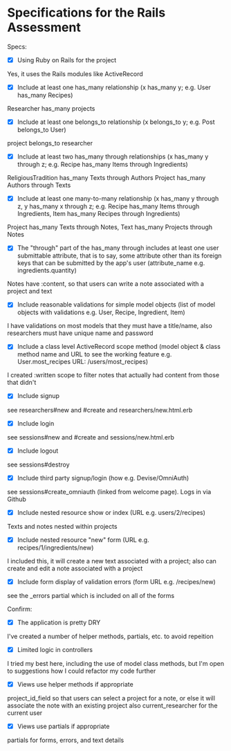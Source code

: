 # Specifications for the Rails Assessment

Specs:
- [x] Using Ruby on Rails for the project

Yes, it uses the Rails modules like ActiveRecord

- [x] Include at least one has_many relationship (x has_many y; e.g. User has_many Recipes) 

Researcher has_many projects

- [x] Include at least one belongs_to relationship (x belongs_to y; e.g. Post belongs_to User)

project belongs_to researcher

- [x] Include at least two has_many through relationships (x has_many y through z; e.g. Recipe has_many Items through Ingredients)

ReligiousTradition has_many Texts through Authors
Project has_many Authors through Texts

- [x] Include at least one many-to-many relationship (x has_many y through z, y has_many x through z; e.g. Recipe has_many Items through Ingredients, Item has_many Recipes through Ingredients)

Project has_many Texts through Notes, Text has_many Projects through Notes

- [x] The "through" part of the has_many through includes at least one user submittable attribute, that is to say, some attribute other than its foreign keys that can be submitted by the app's user (attribute_name e.g. ingredients.quantity)

Notes have :content, so that users can write a note associated with a project and text

- [x] Include reasonable validations for simple model objects (list of model objects with validations e.g. User, Recipe, Ingredient, Item)

I have validations on most models that they must have a title/name, also researchers must have unique name and password


- [x] Include a class level ActiveRecord scope method (model object & class method name and URL to see the working feature e.g. User.most_recipes URL: /users/most_recipes)

I created :written scope to filter notes that actually had content from those that didn't

- [x] Include signup

see researchers#new and #create and researchers/new.html.erb

- [x] Include login

see sessions#new and #create and sessions/new.html.erb

- [x] Include logout

see sessions#destroy

- [x] Include third party signup/login (how e.g. Devise/OmniAuth)

see sessions#create_omniauth (linked from welcome page). Logs in via Github

- [x] Include nested resource show or index (URL e.g. users/2/recipes)

Texts and notes nested within projects

- [x] Include nested resource "new" form (URL e.g. recipes/1/ingredients/new)

I included this, it will create a new text associated with a project; also can create and edit a note associated with a project

- [x] Include form display of validation errors (form URL e.g. /recipes/new)

see the _errors partial which is included on all of the forms

Confirm:
- [X] The application is pretty DRY

I've created a number of helper methods, partials, etc. to avoid repeition

- [x] Limited logic in controllers

I tried my best here, including the use of model class methods, but I'm open to suggestions how I could refactor my code further

- [x] Views use helper methods if appropriate

project_id_field so that users can select a project for a note, or else it will associate the note with an existing project
also current_researcher for the current user

- [x] Views use partials if appropriate

partials for forms, errors, and text details